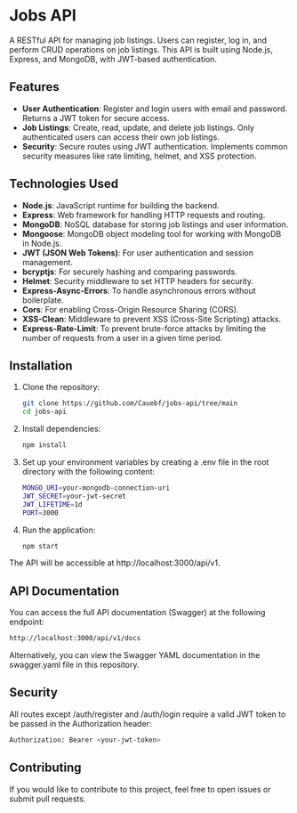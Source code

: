 # Jobs API

A RESTful API for managing job listings. Users can register, log in, and perform CRUD operations on job listings. This API is built using Node.js, Express, and MongoDB, with JWT-based authentication.

## Features

- **User Authentication**: Register and login users with email and password. Returns a JWT token for secure access.
- **Job Listings**: Create, read, update, and delete job listings. Only authenticated users can access their own job listings.
- **Security**: Secure routes using JWT authentication. Implements common security measures like rate limiting, helmet, and XSS protection.

## Technologies Used

- **Node.js**: JavaScript runtime for building the backend.
- **Express**: Web framework for handling HTTP requests and routing.
- **MongoDB**: NoSQL database for storing job listings and user information.
- **Mongoose**: MongoDB object modeling tool for working with MongoDB in Node.js.
- **JWT (JSON Web Tokens)**: For user authentication and session management.
- **bcryptjs**: For securely hashing and comparing passwords.
- **Helmet**: Security middleware to set HTTP headers for security.
- **Express-Async-Errors**: To handle asynchronous errors without boilerplate.
- **Cors**: For enabling Cross-Origin Resource Sharing (CORS).
- **XSS-Clean**: Middleware to prevent XSS (Cross-Site Scripting) attacks.
- **Express-Rate-Limit**: To prevent brute-force attacks by limiting the number of requests from a user in a given time period.

## Installation

1. Clone the repository:

   ```bash
   git clone https://github.com/Cauebf/jobs-api/tree/main
   cd jobs-api
   ```

2. Install dependencies:
   
   ```bash
   npm install
   ```

3. Set up your environment variables by creating a .env file in the root directory with the following content:

   ```bash
   MONGO_URI=your-mongodb-connection-uri
   JWT_SECRET=your-jwt-secret
   JWT_LIFETIME=1d
   PORT=3000
   ```

4. Run the application:

   ```bash
   npm start
   ```

The API will be accessible at http://localhost:3000/api/v1.

## API Documentation

You can access the full API documentation (Swagger) at the following endpoint:

   ```bash
   http://localhost:3000/api/v1/docs
   ```

Alternatively, you can view the Swagger YAML documentation in the swagger.yaml file in this repository.

## Security

All routes except /auth/register and /auth/login require a valid JWT token to be passed in the Authorization header:

   ```bash
   Authorization: Bearer <your-jwt-token>
   ```

## Contributing

If you would like to contribute to this project, feel free to open issues or submit pull requests.